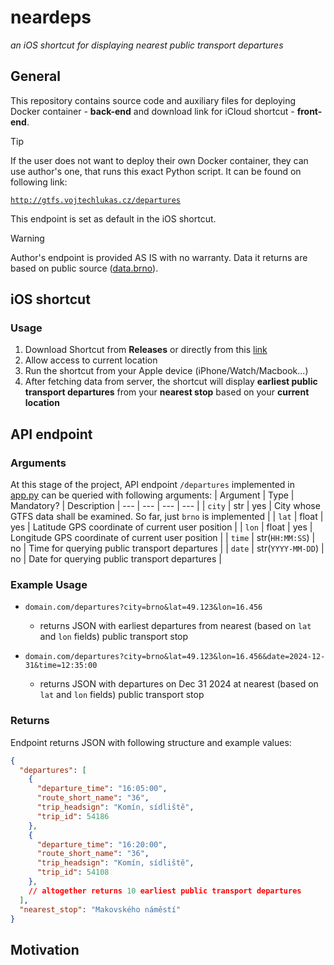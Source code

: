 # neardeps
_an iOS shortcut for displaying nearest public transport departures_
## General
This repository contains source code and auxiliary files for deploying Docker container - **back-end** and download link for iCloud shortcut - **front-end**. 
> [!TIP]
> If the user does not want to deploy their own Docker container, they can use author's one, that runs this exact Python script. It can be found on following link:
> 
> [`http://gtfs.vojtechlukas.cz/departures`](http://gtfs.vojtechlukas.cz/departures)
> 
> This endpoint is set as default in the iOS shortcut. 

> [!WARNING]
> Author's endpoint is provided AS IS with no warranty. Data it returns are based on public source ([data.brno](https://data.brno.cz/datasets/379d2e9a7907460c8ca7fda1f3e84328/about)).


## iOS shortcut
### Usage
1. Download Shortcut from **Releases** or directly from this [link](https://www.icloud.com/shortcuts/497dde190bca4e229b83d160a694268b)
1. Allow access to current location
1. Run the shortcut from your Apple device (iPhone/Watch/Macbook...)
1. After fetching data from server, the shortcut will display **earliest public transport departures** from your **nearest stop** based on your **current location**


## API endpoint
### Arguments
At this stage of the project, API endpoint `/departures` implemented in [app.py](./app.py) can be queried with following arguments:
| Argument | Type | Mandatory? | Description
| --- | --- | --- | --- | 
| `city` | str | yes | City whose GTFS data shall be examined. So far, just `brno` is implemented |
| `lat`  | float  | yes | Latitude GPS coordinate of current user position |
| `lon`  | float  | yes | Longitude GPS coordinate of current user position |
| `time` | str(`HH:MM:SS`) | no | Time for querying public transport departures |
| `date` | str(`YYYY-MM-DD`) | no | Date for querying public transport departures | 

### Example Usage
- ```
  domain.com/departures?city=brno&lat=49.123&lon=16.456
  ```
  - returns JSON with earliest departures from nearest (based on `lat` and `lon` fields) public transport stop
- ```
  domain.com/departures?city=brno&lat=49.123&lon=16.456&date=2024-12-31&time=12:35:00
  ```
  - returns JSON with departures on Dec 31 2024 at nearest (based on `lat` and `lon` fields) public transport stop

### Returns
Endpoint returns JSON with following structure and example values:
```json
{
  "departures": [
    {
      "departure_time": "16:05:00",
      "route_short_name": "36",
      "trip_headsign": "Komín, sídliště",
      "trip_id": 54186
    },
    {
      "departure_time": "16:20:00",
      "route_short_name": "36",
      "trip_headsign": "Komín, sídliště",
      "trip_id": 54108
    },
    // altogether returns 10 earliest public transport departures
  ],
  "nearest_stop": "Makovského náměstí"
}
```

## Motivation



